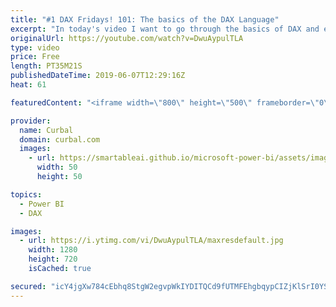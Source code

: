```yaml
---
title: "#1 DAX Fridays! 101: The basics of the DAX Language"
excerpt: "In today's video I want to go through the basics of DAX and explain basic pitfalls that you will fall into if you come from excel or are a business user. #daxfridays #dax #curbal   Have a great Friday!  Calculated column vs measure video: https://www.youtube.com/watch?v=SmXLgEHXSGc  Vertipag (DAX engine"
originalUrl: https://youtube.com/watch?v=DwuAypulTLA
type: video
price: Free
length: PT35M21S
publishedDateTime: 2019-06-07T12:29:16Z
heat: 61

featuredContent: "<iframe width=\"800\" height=\"500\" frameborder=\"0\" src=\"https://www.youtube.com/embed/DwuAypulTLA\" allow=\"accelerometer; autoplay; encrypted-media; gyroscope; picture-in-picture\" allowfullscreen></iframe>"

provider:
  name: Curbal
  domain: curbal.com
  images:
    - url: https://smartableai.github.io/microsoft-power-bi/assets/images/organizations/curbal.com-50x50.jpg
      width: 50
      height: 50

topics:
  - Power BI
  - DAX

images:
  - url: https://i.ytimg.com/vi/DwuAypulTLA/maxresdefault.jpg
    width: 1280
    height: 720
    isCached: true

secured: "icY4jgXw784cEbhq8StgW2egvpWkIYDITQCd9fUTMFEhgbqypCIZjKlSrI0YSLoW6DB408FFNi6v96ord9lSpcKFf5z+K0h20pr2p0YJjYuifAOTyKvQIv4Ji6WSmbhcqsPRfIUYEYWUHxJ6/wqGo6JQXiLC0LW7OfSk6oucDv3JgK/kGxUg05wmpbmM1+WRO9LUuek+yQAyDOhSGwHcOHjXO0cPpgzZ7a4RZnfqLRz+FT7mzEXnd3eo7yQEy3H7meNfOXvaknEcRzSEQ4lXLcssFfP4kVl2Sr5spezGeTp3Wkd13js4EENv0QP6x468S5GSKVd4qck9V6uSNwAl830tCroyoLqzvsKbMtNRdeMjbGKd1LOT5q7I3te2MiiU88+nRd0O9gqoc/OYBOkMg3HNHp80cv9ESnauDqpncaU=;kh0t639jzAkj+LPgPGWe8Q=="
---
```



